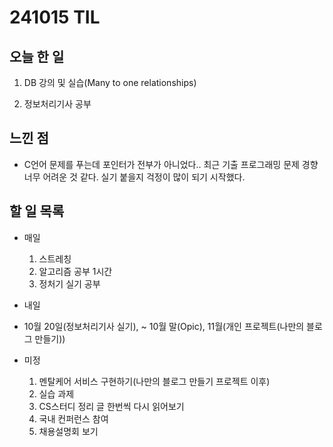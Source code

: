 # 241015 TIL

## 오늘 한 일
1. DB 강의 및 실습(Many to one relationships)

2. 정보처리기사 공부

## 느낀 점
  - C언어 문제를 푸는데 포인터가 전부가 아니었다.. 최근 기출 프로그래밍 문제 경향 너무 어려운 것 같다. 실기 붙을지 걱정이 많이 되기 시작했다.

## 할 일 목록
  - 매일
    1. 스트레칭
    2. 알고리즘 공부 1시간
    3. 정처기 실기 공부

  - 내일

  - 10월 20일(정보처리기사 실기), ~ 10월 말(Opic), 11월(개인 프로젝트(나만의 블로그 만들기))

  - 미정
    1. 멘탈케어 서비스 구현하기(나만의 블로그 만들기 프로젝트 이후)
    2. 실습 과제
    3. CS스터디 정리 글 한번씩 다시 읽어보기
    4. 국내 컨퍼런스 참여
    5. 채용설명회 보기